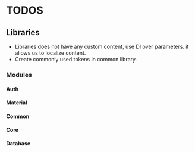 # TODOS

## Libraries

- Libraries does not have any custom content, use DI over parameters. it allows us to localize content.
- Create commonly used tokens in common library.

### Modules

#### Auth

#### Material

#### Common

#### Core

#### Database

####
